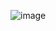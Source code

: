 ![image](https://user-images.githubusercontent.com/37383368/145328612-5a8ed886-8e6c-47df-9809-d5fe476c7d2b.png)
